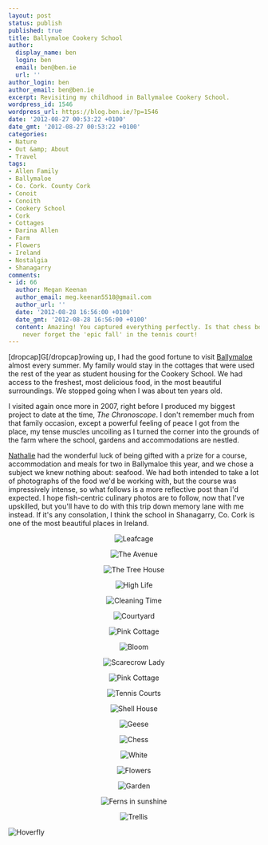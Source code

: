 ```yaml
---
layout: post
status: publish
published: true
title: Ballymaloe Cookery School
author:
  display_name: ben
  login: ben
  email: ben@ben.ie
  url: ''
author_login: ben
author_email: ben@ben.ie
excerpt: Revisiting my childhood in Ballymaloe Cookery School.
wordpress_id: 1546
wordpress_url: https://blog.ben.ie/?p=1546
date: '2012-08-27 00:53:22 +0100'
date_gmt: '2012-08-27 00:53:22 +0100'
categories:
- Nature
- Out &amp; About
- Travel
tags:
- Allen Family
- Ballymaloe
- Co. Cork. County Cork
- Conoit
- Conoith
- Cookery School
- Cork
- Cottages
- Darina Allen
- Farm
- Flowers
- Ireland
- Nostalgia
- Shanagarry
comments:
- id: 66
  author: Megan Keenan
  author_email: meg.keenan5518@gmail.com
  author_url: ''
  date: '2012-08-28 16:56:00 +0100'
  date_gmt: '2012-08-28 16:56:00 +0100'
  content: Amazing! You captured everything perfectly. Is that chess board new? Ill
    never forget the 'epic fall' in the tennis court!
---
```

<p style="text-align: left;">[dropcap]G[/dropcap]rowing up, I had the good fortune to visit <a href="https://www.cookingisfun.ie" target="_blank">Ballymaloe</a> almost every summer. My family would stay in the cottages that were used the rest of the year as student housing for the Cookery School. We had access to the freshest, most delicious food, in the most beautiful surroundings. We stopped going when I was about ten years old.</p>
<p style="text-align: left;">I visited again once more in 2007, right before I produced my biggest project to date at the time, <em>The Chronoscope</em>. I don't remember much from that family occasion, except a powerful feeling of peace I got from the place, my tense muscles uncoiling as I turned the corner into the grounds of the farm where the school, gardens and accommodations are nestled.</p>
<p style="text-align: left;"><a href="https://nathalie.ie/blog" target="_blank">Nathalie</a> had the wonderful luck of being gifted with a prize for a course, accommodation and meals for two in Ballymaloe this year, and we chose a subject we knew nothing about: seafood. We had both intended to take a lot of photographs of the food we'd be working with, but the course was impressively intense, so what follows is a more reflective post than I'd expected. I hope fish-centric culinary photos are to follow, now that I've upskilled, but you'll have to do with this trip down memory lane with me instead. If it's any consolation, I think the school in Shanagarry, Co. Cork is one of the most beautiful places in Ireland.</p>
<p style="text-align: center;"><img class="aligncenter" alt="Leafcage" src="https://farm9.staticflickr.com/8308/7866646852_a45f99ae2e_b.jpg" /></p>
<p style="text-align: center;"><img alt="The Avenue" src="https://farm9.staticflickr.com/8288/7866646404_40ffa948e9_b.jpg" /></p>
<p style="text-align: center;"><img alt="The Tree House" src="https://farm9.staticflickr.com/8446/7866646188_cce6b871f2_b.jpg" /></p>
<p style="text-align: center;"><img alt="High Life" src="https://farm9.staticflickr.com/8436/7866645922_a7756dca77_b.jpg" /></p>
<p style="text-align: center;"><img alt="Cleaning Time" src="https://farm9.staticflickr.com/8296/7866645916_d248652514_b.jpg" /></p>
<p style="text-align: center;"><img alt="Courtyard" src="https://farm8.staticflickr.com/7117/7866645882_f52e23591f_b.jpg" /></p>
<p style="text-align: center;"><img alt="Pink Cottage" src="https://farm9.staticflickr.com/8428/7866645860_0c0d4683fa_b.jpg" /></p>
<p style="text-align: center;"><img alt="Bloom" src="https://farm9.staticflickr.com/8307/7866645738_172f92864b_b.jpg" /></p>
<p style="text-align: center;"><img alt="Scarecrow Lady" src="https://farm9.staticflickr.com/8435/7866645732_b5d1b572de_o.jpg" /></p>
<p style="text-align: center;"><img alt="Pink Cottage" src="https://farm9.staticflickr.com/8293/7866645238_5d8b13d7f3_o.jpg" /></p>
<p style="text-align: center;"><img alt="Tennis Courts" src="https://farm8.staticflickr.com/7276/7866645134_8606995f44_o.jpg" /></p>
<p style="text-align: center;"><img alt="Shell House" src="https://farm9.staticflickr.com/8304/7866644996_a94a57482f_o.jpg" /></p>
<p style="text-align: center;"><img alt="Geese" src="https://farm9.staticflickr.com/8427/7866644640_9fff19b20f_o.jpg" /></p>
<p style="text-align: center;"><img alt="Chess" src="https://farm8.staticflickr.com/7274/7866644410_b2194017d4_o.jpg" /></p>
<p style="text-align: center;"><img alt="White" src="https://farm9.staticflickr.com/8433/7866644386_17fac02310_o.jpg" /></p>
<p style="text-align: center;"><img alt="Flowers" src="https://farm8.staticflickr.com/7274/7866644190_b8f163cc6d_o.jpg" /></p>
<p style="text-align: center;"><img alt="Garden" src="https://farm8.staticflickr.com/7265/7866644182_5bd3d02665_o.jpg" /></p>
<p style="text-align: center;"><img alt="Ferns in sunshine" src="https://farm8.staticflickr.com/7269/7866643932_d691420b93_o.jpg" /></p>
<p style="text-align: center;"><img alt="Trellis" src="https://farm9.staticflickr.com/8289/7866643768_4f8c81fec8_o.jpg" /></p>
<p><img class="aligncenter" alt="Hoverfly" src="https://farm9.staticflickr.com/8288/7866643514_c53df0562d_o.jpg" /></p>
